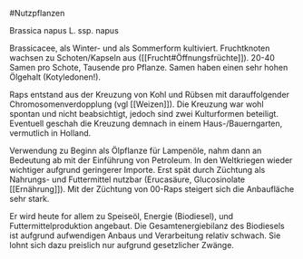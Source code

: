 #Nutzpflanzen

Brassica napus L. ssp. napus

Brassicacee, als Winter- und als Sommerform kultiviert. Fruchtknoten wachsen zu Schoten/Kapseln aus ([[Frucht#Öffnungsfrüchte]]). 20-40 Samen pro Schote, Tausende pro Pflanze. Samen haben einen sehr hohen Ölgehalt (Kotyledonen!).

Raps entstand aus der Kreuzung von Kohl und Rübsen mit darauffolgender Chromosomenverdopplung (vgl [[Weizen]]). Die Kreuzung war wohl spontan und nicht beabsichtigt, jedoch sind zwei Kulturformen beteiligt. Eventuell geschah die Kreuzung demnach in einem Haus-/Bauerngarten, vermutlich in Holland.

Verwendung zu Beginn als Ölpflanze für Lampenöle, nahm dann an Bedeutung ab mit der Einführung von Petroleum. In den Weltkriegen wieder wichtiger aufgrund geringerer Importe. Erst spät durch Züchtung als Nahrungs- und Futtermittel nutzbar (Erucasäure, Glucosinolate [[Ernährung]]).
Mit der Züchtung von 00-Raps steigert sich die Anbaufläche sehr stark.

Er wird heute for allem zu Speiseöl, Energie (Biodiesel), und Futtermittelproduktion angebaut. Die Gesamtenergiebilanz des Biodiesels ist aufgrund aufwendigen Anbaus und Verarbeitung relativ schwach. Sie lohnt sich dazu preislich nur aufgrund gesetzlicher Zwänge.